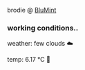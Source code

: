 brodie @ [BluMint](https://www.linkedin.com/company/blumint-io/)

<!--weather_start-->
### working conditions..

weather: few clouds ☁️

temp: 6.17 °C 🧥

<!--weather_end-->
